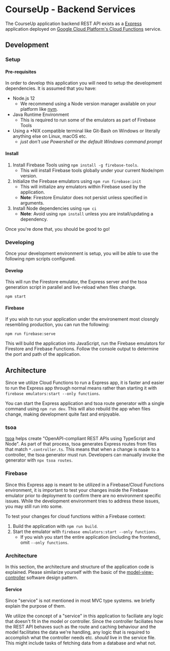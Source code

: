 # CourseUp - Backend Services
The CourseUp application backend REST API exists as a [Express](https://expressjs.com/) application deployed on [Google Cloud Platform's Cloud Functions](https://cloud.google.com/functions) service.

## Development
### Setup
#### Pre-requisites
In order to develop this application you will need to setup the development dependencies. It is assumed that you have:
- Node.js 12 
    - We recommend using a Node version manager available on your platform like [nvm](https://github.com/nvm-sh/nvm).
- Java Runtime Environment
    - This is required to run some of the emulators as part of Firebase Tools
- Using a *NIX compatible terminal like Git-Bash on Windows or literally anything else on Linux, macOS etc.
    - _just don't use Powershell or the default Windows command prompt_

#### Install
1. Install Firebase Tools using `npm install -g firebase-tools`. 
    - This will install Firebase tools globally under your current Node/npm version.
2. Initialize the Firebase emulators using `npm run firebase:init`
    - This will initialize any emulators within Firebase used by the application.
    - **Note**: Firestore Emulator does not persist unless specified in arguments. 
3. Install Node dependencies using `npm ci`
    - **Note**: Avoid using `npm install` unless you are install/updating a dependency.

Once you're done that, you should be good to go!

### Developing
Once your development environment is setup, you will be able to use the following npm scripts configured.

#### Develop
This will run the Firestore emulator, the Express server and the tsoa generation script in parallel and live-reload when files change. 
```
npm start
```

#### Firebase
If you wish to run your application under the environement most closngly resembling production, you can run the following:
```
npm run firebase:serve
```
This will build the application into JavaScript, run the Firebase emulators for Firestore and Firebase Functions. Follow the console output to determine the port and path of the application. 

## Architecture
Since we utilize Cloud Functions to run a Express app, it is faster and easier to run the Express app through normal means rather than starting it with `firebase emulators:start --only functions`.

You can start the Express application and tsoa route generator with a single command using `npm run dev`. This will also rebuild the app when files change, making development quite fast and enjoyable.

### tsoa
[tsoa](https://tsoa-community.github.io/docs/) helps create "OpenAPI-compliant REST APIs using TypeScript and Node". As part of that process, tsoa generates Express routes from files that match `*.controller.ts`. This means that when a change is made to a controller, the tsoa generator must run. Developers can manually invoke the generator with `npx tsoa routes`. 

### Firebase
Since this Express app is meant to be utilized in a Firebase/Cloud Functions environment, it is important to test your changes inside the Firebase emulator prior to deployment to confirm there are no environment specific issues. While the development environment tries to address these issues, you may still run into some.

To test your changes for cloud functions within a Firebase context:
1. Build the application with `npm run build`.
2. Start the emulator with `firebase emulators:start --only functions`.
    - If you wish you start the entire application (including the frontend), omit `--only functions`.

### Architecture
In this section, the architecture and structure of the application code is explained. Please similarize yourself with the basic of the [model-view-controller](https://en.wikipedia.org/wiki/Model%E2%80%93view%E2%80%93controller) software design pattern. 

#### Service
Since "service" is not mentioned in most MVC type systems. we briefly explain the purpose of them.

We utilize the concept of a "service" in this application to faciliate any logic that doesn't fit in the model or controller. Since the controller faciliates how the REST API behaves such as the route and caching behaviour and the model facilitates the data we're handling, any logic that is required to accomplish what the controller needs etc. _should_ live in the service file. This might include tasks of fetching data from a database and what not.